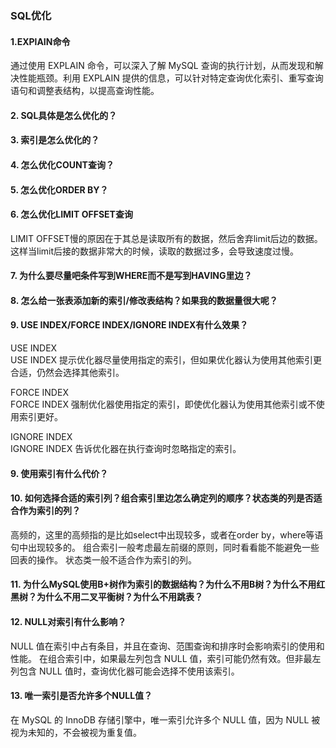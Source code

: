 
### SQL优化

#### 1.EXPlAIN命令

通过使用 EXPLAIN 命令，可以深入了解 MySQL 查询的执行计划，从而发现和解决性能瓶颈。利用 EXPLAIN 提供的信息，可以针对特定查询优化索引、重写查询语句和调整表结构，以提高查询性能。

#### 2. SQL具体是怎么优化的？  


#### 3. 索引是怎么优化的？


#### 4. 怎么优化COUNT查询？


#### 5. 怎么优化ORDER BY？


#### 6. 怎么优化LIMIT OFFSET查询  
LIMIT OFFSET慢的原因在于其总是读取所有的数据，然后舍弃limit后边的数据。这样当limit后接的数据非常大的时候，读取的数据过多，会导致速度过慢。

#### 7. 为什么要尽量吧条件写到WHERE而不是写到HAVING里边？


#### 8. 怎么给一张表添加新的索引/修改表结构？如果我的数据量很大呢？



#### 9. USE INDEX/FORCE INDEX/IGNORE INDEX有什么效果？

USE INDEX  
USE INDEX 提示优化器尽量使用指定的索引，但如果优化器认为使用其他索引更合适，仍然会选择其他索引。

FORCE INDEX  
FORCE INDEX 强制优化器使用指定的索引，即使优化器认为使用其他索引或不使用索引更好。

IGNORE INDEX  
IGNORE INDEX 告诉优化器在执行查询时忽略指定的索引。


#### 9. 使用索引有什么代价？


#### 10. 如何选择合适的索引列？组合索引里边怎么确定列的顺序？状态类的列是否适合作为索引的列？
高频的，这里的高频指的是比如select中出现较多，或者在order by，where等语句中出现较多的。
组合索引一般考虑最左前缀的原则，同时看看能不能避免一些回表的操作。
状态类一般不适合作为索引的列。

#### 11. 为什么MySQL使用B+树作为索引的数据结构？为什么不用B树？为什么不用红黑树？为什么不用二叉平衡树？为什么不用跳表？  



#### 12. NULL对索引有什么影响？

NULL 值在索引中占有条目，并且在查询、范围查询和排序时会影响索引的使用和性能。
在组合索引中，如果最左列包含 NULL 值，索引可能仍然有效。但非最左列包含 NULL 值时，查询优化器可能会选择不使用该索引。


#### 13. 唯一索引是否允许多个NULL值？

在 MySQL 的 InnoDB 存储引擎中，唯一索引允许多个 NULL 值，因为 NULL 被视为未知的，不会被视为重复值。

